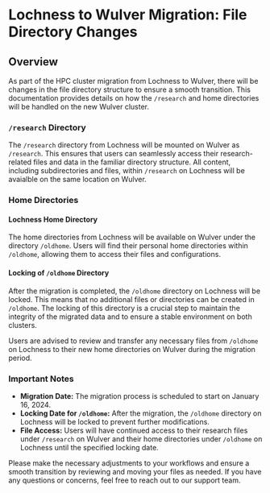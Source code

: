 # Lochness to Wulver Migration: File Directory Changes

## Overview

As part of the HPC cluster migration from Lochness to Wulver, there will be changes in the file directory structure to ensure a smooth transition. This documentation provides details on how the `/research` and home directories will be handled on the new Wulver cluster.

### `/research` Directory

The `/research` directory from Lochness will be mounted on Wulver as `/research`. This ensures that users can seamlessly access their research-related files and data in the familiar directory structure. All content, including subdirectories and files, within `/research` on Lochness will be avaialble on the same location on Wulver.

### Home Directories

#### Lochness Home Directory

The home directories from Lochness will be available on Wulver under the directory `/oldhome`. Users will find their personal home directories within `/oldhome`, allowing them to access their files and configurations.

#### Locking of `/oldhome` Directory

After the migration is completed, the `/oldhome` directory on Lochness will be locked. This means that no additional files or directories can be created in `/oldhome`. The locking of this directory is a crucial step to maintain the integrity of the migrated data and to ensure a stable environment on both clusters.

Users are advised to review and transfer any necessary files from `/oldhome` on Lochness to their new home directories on Wulver during the migration period.

### Important Notes

- **Migration Date:** The migration process is scheduled to start on January 16, 2024.
- **Locking Date for `/oldhome`:** After the migration, the `/oldhome` directory on Lochness will be locked to prevent further modifications.
- **File Access:** Users will have continued access to their research files under `/research` on Wulver and their home directories under `/oldhome` on Lochness until the specified locking date.

Please make the necessary adjustments to your workflows and ensure a smooth transition by reviewing and moving your files as needed. If you have any questions or concerns, feel free to reach out to our support team.
